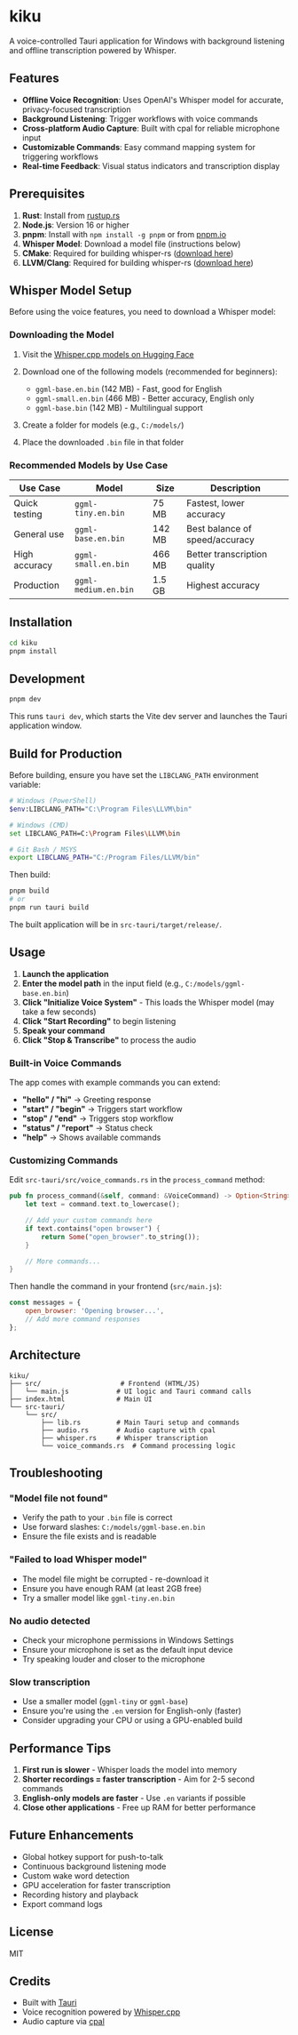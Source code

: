 # kiku

A voice-controlled Tauri application for Windows with background listening and offline transcription powered by Whisper.

## Features

- **Offline Voice Recognition**: Uses OpenAI's Whisper model for accurate, privacy-focused transcription
- **Background Listening**: Trigger workflows with voice commands
- **Cross-platform Audio Capture**: Built with cpal for reliable microphone input
- **Customizable Commands**: Easy command mapping system for triggering workflows
- **Real-time Feedback**: Visual status indicators and transcription display

## Prerequisites

1. **Rust**: Install from [rustup.rs](https://rustup.rs/)
2. **Node.js**: Version 16 or higher
3. **pnpm**: Install with `npm install -g pnpm` or from [pnpm.io](https://pnpm.io/)
4. **Whisper Model**: Download a model file (instructions below)
5. **CMake**: Required for building whisper-rs ([download here](https://cmake.org/download/))
6. **LLVM/Clang**: Required for building whisper-rs ([download here](https://github.com/llvm/llvm-project/releases))

## Whisper Model Setup

Before using the voice features, you need to download a Whisper model:

### Downloading the Model

1. Visit the [Whisper.cpp models on Hugging Face](https://huggingface.co/ggerganov/whisper.cpp/tree/main)
2. Download one of the following models (recommended for beginners):
   - `ggml-base.en.bin` (142 MB) - Fast, good for English
   - `ggml-small.en.bin` (466 MB) - Better accuracy, English only
   - `ggml-base.bin` (142 MB) - Multilingual support

3. Create a folder for models (e.g., `C:/models/`)
4. Place the downloaded `.bin` file in that folder

### Recommended Models by Use Case

| Use Case | Model | Size | Description |
|----------|-------|------|-------------|
| Quick testing | `ggml-tiny.en.bin` | 75 MB | Fastest, lower accuracy |
| General use | `ggml-base.en.bin` | 142 MB | Best balance of speed/accuracy |
| High accuracy | `ggml-small.en.bin` | 466 MB | Better transcription quality |
| Production | `ggml-medium.en.bin` | 1.5 GB | Highest accuracy |

## Installation

```bash
cd kiku
pnpm install
```

## Development

```bash
pnpm dev
```

This runs `tauri dev`, which starts the Vite dev server and launches the Tauri application window.

## Build for Production

Before building, ensure you have set the `LIBCLANG_PATH` environment variable:

```bash
# Windows (PowerShell)
$env:LIBCLANG_PATH="C:\Program Files\LLVM\bin"

# Windows (CMD)
set LIBCLANG_PATH=C:\Program Files\LLVM\bin

# Git Bash / MSYS
export LIBCLANG_PATH="C:/Program Files/LLVM/bin"
```

Then build:

```bash
pnpm build
# or
pnpm run tauri build
```

The built application will be in `src-tauri/target/release/`.

## Usage

1. **Launch the application**
2. **Enter the model path** in the input field (e.g., `C:/models/ggml-base.en.bin`)
3. **Click "Initialize Voice System"** - This loads the Whisper model (may take a few seconds)
4. **Click "Start Recording"** to begin listening
5. **Speak your command**
6. **Click "Stop & Transcribe"** to process the audio

### Built-in Voice Commands

The app comes with example commands you can extend:

- **"hello" / "hi"** → Greeting response
- **"start" / "begin"** → Triggers start workflow
- **"stop" / "end"** → Triggers stop workflow
- **"status" / "report"** → Status check
- **"help"** → Shows available commands

### Customizing Commands

Edit `src-tauri/src/voice_commands.rs` in the `process_command` method:

```rust
pub fn process_command(&self, command: &VoiceCommand) -> Option<String> {
    let text = command.text.to_lowercase();

    // Add your custom commands here
    if text.contains("open browser") {
        return Some("open_browser".to_string());
    }

    // More commands...
}
```

Then handle the command in your frontend (`src/main.js`):

```javascript
const messages = {
    open_browser: 'Opening browser...',
    // Add more command responses
};
```

## Architecture

```
kiku/
├── src/                    # Frontend (HTML/JS)
│   └── main.js            # UI logic and Tauri command calls
├── index.html             # Main UI
└── src-tauri/
    └── src/
        ├── lib.rs         # Main Tauri setup and commands
        ├── audio.rs       # Audio capture with cpal
        ├── whisper.rs     # Whisper transcription
        └── voice_commands.rs  # Command processing logic
```

## Troubleshooting

### "Model file not found"
- Verify the path to your `.bin` file is correct
- Use forward slashes: `C:/models/ggml-base.en.bin`
- Ensure the file exists and is readable

### "Failed to load Whisper model"
- The model file might be corrupted - re-download it
- Ensure you have enough RAM (at least 2GB free)
- Try a smaller model like `ggml-tiny.en.bin`

### No audio detected
- Check your microphone permissions in Windows Settings
- Ensure your microphone is set as the default input device
- Try speaking louder and closer to the microphone

### Slow transcription
- Use a smaller model (`ggml-tiny` or `ggml-base`)
- Ensure you're using the `.en` version for English-only (faster)
- Consider upgrading your CPU or using a GPU-enabled build

## Performance Tips

1. **First run is slower** - Whisper loads the model into memory
2. **Shorter recordings = faster transcription** - Aim for 2-5 second commands
3. **English-only models are faster** - Use `.en` variants if possible
4. **Close other applications** - Free up RAM for better performance

## Future Enhancements

- Global hotkey support for push-to-talk
- Continuous background listening mode
- Custom wake word detection
- GPU acceleration for faster transcription
- Recording history and playback
- Export command logs

## License

MIT

## Credits

- Built with [Tauri](https://tauri.app/)
- Voice recognition powered by [Whisper.cpp](https://github.com/ggerganov/whisper.cpp)
- Audio capture via [cpal](https://github.com/RustAudio/cpal)
